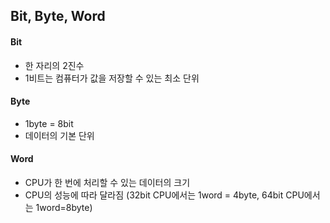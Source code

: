 ## Bit, Byte, Word

#### Bit

* 한 자리의 2진수
* 1비트는 컴퓨터가 값을 저장할 수 있는 최소 단위



#### Byte

* 1byte = 8bit
* 데이터의 기본 단위



#### Word

* CPU가 한 번에 처리할 수 있는 데이터의 크기
* CPU의 성능에 따라 달라짐 (32bit CPU에서는 1word = 4byte, 64bit CPU에서는 1word=8byte)

